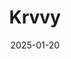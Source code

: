---  
layout: startup_page  
title: "Krvvy"  
id: "krvvy.com"  
permalink: "/krvvykrvvy.com01202025/"  
website: "https://krvvy.com/"  
funding_round: "Pre-Seed"  
funding_amount: "₹6.1Cr"  
investors: "Titan Capital, All In Capital, Nikita Gupta, Emmanuel Suraj, Anuj Jain, Anubhav Jain"  
about: "Krvvy is a D2C lingerie brand offering new-age innerwear and shapewear for women, prioritizing functionality and comfort. Its product portfolio includes bras, underwear, and shapewear, focusing on quality and catering to the growing demand for comfortable and functional options in the Indian market. The brand has experienced significant growth in less than a year."  
markets: "Fashion, Lingerie, Innerwear, Shapewear, Retail Apparel and Fashion"  
hq: "Noida, Uttar Pradesh, India"  
founded_year: "2024"  
linkedin: "https://in.linkedin.com/company/krvvy"  
twitter: ""  
instagram: ""  
facebook: "https://www.facebook.com/staykrvvy"  
crunchbase: "https://www.crunchbase.com/organization/krvvy"  
pitchbook: ""  

date_display: "20-Jan-2025"  
date: "2025-01-20"

# SEO Optimization  
meta_title: "Krvvy - Pre-Seed Funding (₹6.1Cr)"  
meta_description: "Krvvy, Krvvy is a D2C lingerie brand offering new-age innerwear and shapewear for women, prioritizing functionality and comfort. Its product portfolio includ..."  
meta_keywords: "Krvvy, Fashion, Lingerie, Innerwear, Shapewear, Retail Apparel and Fashion, Pre-Seed funding"  
canonical_url: "https://startup.projectstartups.com/krvvykrvvy.com01202025/"  
---